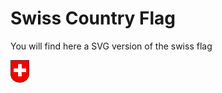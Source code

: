 # Swiss Country Flag

You will find here a SVG version of the swiss flag


<img src="./ch.svg" alt="Switzerland (CH)" width="30"/>